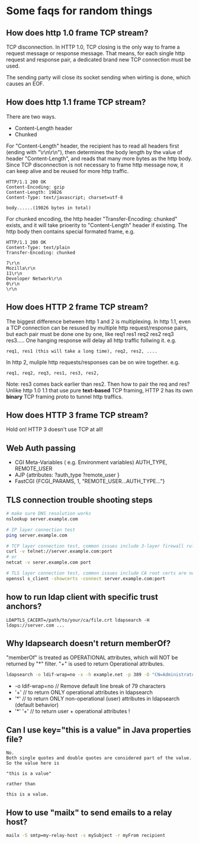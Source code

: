 # Some faqs for random things
## How does http 1.0 frame TCP stream?

TCP disconnection. In HTTP 1.0, TCP closing is the only way to frame a request message or response message.
That means, for each single http request and response pair, a dedicated brand new TCP connection must be used.

The sending party will close its socket sending when wirting is done, which causes an EOF.

## How does http 1.1 frame TCP stream?

There are two ways.
* Content-Length header
* Chunked

For "Content-Length" header, the recipient has to read all headers first (ending with "\r\n\r\n"), then determines the body length
by the value of header "Content-Length", and reads that many more bytes as the http body. Since TCP disconnection is not necessary 
to frame http message now, it can keep alive and be reused for more http traffic.
```
HTTP/1.1 200 OK
Content-Encoding: gzip
Content-Length: 19826
Content-Type: text/javascript; charset=utf-8

body......(19826 bytes in total)
```

For chunked encoding, the http header "Transfer-Encoding: chunked" exists, and it will take prioerity to "Content-Length" header if existing.
The http body then contains special formated frame, e.g.

```
HTTP/1.1 200 OK
Content-Type: text/plain
Transfer-Encoding: chunked

7\r\n
Mozilla\r\n
11\r\n
Developer Network\r\n
0\r\n
\r\n
```
## How does HTTP 2 frame TCP stream?
The biggest difference between http 1 and 2 is multiplexing. In http 1.1, even a TCP connection can be resused by multiple http request/response pairs, but
each pair must be done one by one, like req1 res1 req2 res2 req3 res3.....
One hanging response will delay all http traffic follwing it. e.g.
```
req1, res1 (this will take a long time), req2, res2, ....
```

In http 2, muliple http requests/responses can be on wire together. e.g.
```
req1, req2, req3, res1, res3, res2,
```
Note: res3 comes back earlier than res2. 
Then how to pair the req and res? Unlike http 1.0 1.1 that use pure **text-based** TCP framing,
HTTP 2 has its own **binary** TCP framing proto to tunnel http traffics.

## How does HTTP 3 frame TCP stream?
Hold on! HTTP 3 doesn't use TCP at all!

## Web Auth passing

* CGI        Meta-Variables ( e.g. Environment variables) AUTH_TYPE, REMOTE_USER
* AJP        {attributes: ?auth_type ?remote_user }
* FastCGI    {FCGI_PARAMS,          1, "REMOTE_USER...AUTH_TYPE..."}

## TLS connection trouble shooting steps

```bash
# make sure DNS resolution works
nslookup server.example.com

# IP layer connection test
ping server.example.com

# TCP layer connection test, common issues include 3-layer firewall rules
curl -v telnet://server.example.com:port
# or
netcat -v serer.example.com port

# TLS layer connection test, common issues include CA root certs are not installed on client side.
openssl s_client -showcerts -connect server.example.com:port

```

## how to run ldap client with specific trust anchors?
```
LDAPTLS_CACERT=/path/to/your/ca/file.crt ldapsearch -H ldaps://server.com ...
```

## Why ldapsearch doesn't return memberOf?
"memberOf" is treated as OPERATIONAL attributes, which will NOT be returned by "*" filter. "+" is used to return Operational attributes.
```bash
ldapsearch -o ldif-wrap=no -x -h example.net -p 389 -D "CN=Administrator,CN=Users,DC=example,DC=net" -W "passw" -b "CN=Computers,DC=example,DC=net" "(objectclass=computer)" '*' '+'
```
- -o ldif-wrap=no // Remove default line break of 79 characters
- '+' // to return ONLY operational attributes in ldapsearch
- '*' // to return ONLY non-operational (user) attributes in ldapsearch (default behavior)
- '*' '+' // to return user + operational attributes !

## Can I use key="this is a value" in Java properties file?
```
No.
Both single quotes and double quotes are considered part of the value. So the value here is 

"this is a value"

rather than 

this is a value.

```
## How to use "mailx" to send emails to a relay host?
```bash
mailx -S smtp=my-relay-host -s mySubject -r myFrom recipient
```
